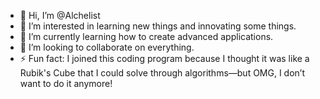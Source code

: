 - 👋 Hi, I’m @Alchelist  
- 👀 I’m interested in learning new things and innovating some things.  
- 🌱 I’m currently learning how to create advanced applications.  
- 💞️ I’m looking to collaborate on everything.  
- ⚡ Fun fact: I joined this coding program because I thought it was like a Rubik's Cube that I could solve through algorithms—but OMG, I don’t want to do it anymore!  


<!---
Alchelist/Alchelist is a ✨ special ✨ repository because its `README.md` (this file) appears on your GitHub profile.
You can click the Preview link to take a look at your changes.
--->
